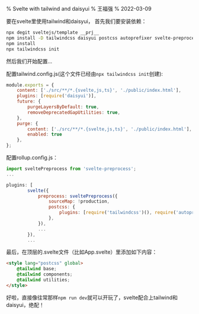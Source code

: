 % Svelte with tailwind and daisyui
% 王福强
% 2022-03-09

要在svelte里使用tailwind和daisyui， 首先我们要安装依赖：

```bash
npx degit sveltejs/template __prj__
npm install -D tailwindcss daisyui postcss autoprefixer svelte-preprocess
npm install
npx tailwindcss init
```

然后我们开始配置...

配置tailwind.config.js(这个文件已经由`npx tailwindcss init`创建):

```js
module.exports = {
    content: ['./src/**/*.{svelte,js,ts}', './public/index.html'],
    plugins: [require('daisyui')],
    future: {
        purgeLayersByDefault: true,
        removeDeprecatedGapUtilities: true,
    },
    purge: {
        content: ['./src/**/*.{svelte,js,ts}', './public/index.html'],
        enabled: true
    },
};
```

配置rollup.config.js：

```js
import sveltePreprocess from 'svelte-preprocess';
...

plugins: [
		svelte({
			preprocess: sveltePreprocess({
				sourceMap: !production,
				postcss: {
					plugins: [require('tailwindcss')(), require('autoprefixer')()],
				},
			}),
			...
		}),
		...
```

最后，在顶层的.svelte文件（比如App.svelte）里添加如下内容：

```html
<style lang="postcss" global>
	@tailwind base;
	@tailwind components;
	@tailwind utilities;
</style>
```

好啦，直接像往常那样`npm run dev`就可以开玩了，svelte配合上tailwind和daisyui，绝配！






